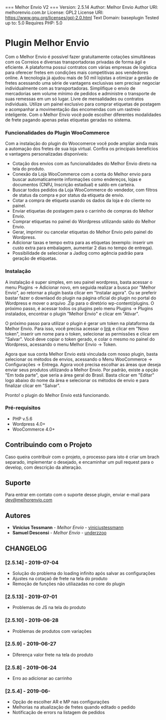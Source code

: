 === Melhor Envio V2 ===
Version: 2.5.14
Author: Melhor Envio
Author URI: melhorenvio.com.br
License: GPL2
License URI: https://www.gnu.org/licenses/gpl-2.0.html
Text Domain: baseplugin
Tested up to: 5.0
Requires PHP: 5.0


# Plugin Melhor Envio

Com o Melhor Envio é possível fazer gratuitamente cotações simultâneas com os Correios e diversas transportadoras privadas de forma ágil e eficiente. A plataforma possui contratos com várias empresas de logística para oferecer fretes em condições mais competitivas aos vendedores online. 
A tecnologia já ajudou mais de 50 mil lojistas a otimizar a gestão de fretes acessando uma série de vantagens exclusivas sem precisar negociar individualmente com as transportadoras. 
Simplifique o envio de mercadorias sem volume mínimo de pedidos e administre o transporte de suas remessas em um só lugar. Livre de mensalidades ou contratos individuais.
Utilize um painel exclusivo para comprar etiquetas de postagem e acompanhar a movimentação das encomendas com um rastreio inteligente. Com o Melhor Envio você pode escolher diferentes modalidades de frete pagando apenas pelas etiquetas geradas no sistema. 

### Funcionalidades do Plugin WooCommerce

Com a instalação do plugin do Woocomerce você pode ampliar ainda mais a automação dos fretes de sua loja virtual. Confira os principais benefícios e vantagens personalizadas disponíveis:
- Cotação dos envios com as funcionalidades do Melhor Envio direto na tela do produto.
- Conexão da Loja WooCommerce com a conta do Melhor envio para buscar automaticamente informações como endereços, lojas e documentos (CNPJ, Inscrição estadual) e saldo em carteira.
- Buscar todos pedidos da Loja WooCommerce do vendedor, com filtros de status da compra e por status da etiqueta de envio.
- Cotar a compra de etiqueta usando os dados da loja e do cliente no painel.
- Enviar etiquetas de postagem para o carrinho de compras do Melhor Envio.
- Comprar etiquetas no painel do Wordpress utilizando saldo do Melhor Envio.
- Gerar, imprimir ou cancelar etiquetas do Melhor Envio pelo painel do Wordpress.
- Adicionar taxas e tempo extra para as etiquetas (exemplo: inserir um custo extra para embalagem, aumentar 2 dias no tempo de entrega).
- Possibilidade de selecionar a Jadlog como agência padrão para geração de etiquetas.

### Instalação

A instalação é super simples, em seu painel wordpress, basta acessar o menu Plugins -> Adicionar novo, em seguida realizar a busca por "Melhor Envio", ao retornar a plugin basta clicar em "Instalar agora". Ou se preferir bastar fazer o downlaod do plugin na página oficial do plugin no portal do Wordpress e mover o arquivo .Zip para o diretório wp-content/plugins. O próximo passo, é acessar todos os plugins pelo menu Plugins -> Plugins instalados, encontrar o plugin "Melhor Envio" e clicar em "Ativar".

O próximo passo para utilizar o plugin é gerar um token na plataforma da Melhor Envio. Para isso, você precisa acessar o <a target="_blank" href=“https://melhorenvio.com.br/painel/gerenciar/tokens“>link</a> e clicar em "Novo token", inserir um nome para o token, selecionar as permissões e clicar em "Salvar". Você deve copiar o token gerado, e colar o mesmo no painel do Wordpress, acessando o menu Melhor Envio -> Token.

Agora que sua conta Melhor Envio está vinculada com nosso plugin, basta selecionar os métodos de envios, acessando o Menu WooCommerce -> Configurações -> Entrega. Agora você precisa escolhar as áreas que deseja enviar seus produtos utilizando a Melhor Envio. Por padrão, existe a opção "Em toda parte", que seria a área geral do Brasil. Basta clicar em "Editar" logo abaixo do nome da área e selecionar os métodos de envio e para finalizar clicar em "Salvar".

Pronto! o plugin do Melhor Envio está funcionando.

### Pré-requisitos

- PHP v.5.6
- Wordpress 4.0+
- WooCommerce 4.0+

## Contribuindo com o Projeto

Caso queira contribuir com o projeto, o processo para isto é criar um brach separado, implementar o desejado, e encaminhar um pull request para o develop, com descrição da alteração.

## Suporte
Para entrar em contato com o suporte desse plugin, enviar e-mail para dev@melhorenvio.com

## Autores

* **Vinicius Tessmann** - *Melhor Envio* - [viniciustessmann](https://github.com/viniciustessmann)
* **Samuel Desconsi** - *Melhor Envio* - [underzzoo](https://github.com/underzzoo)

## CHANGELOG
### [2.5.14] - 2019-07-04
- Solução do problema do loading infinito após salvar as configurações
- Ajustes na cotaçaõ de frete na tela do produto
- Remoção de funções não utiliazadas no core do plugin

### [2.5.13] - 2019-07-01
- Problemas de JS na tela do produto

### [2.5.10] - 2019-06-28
- Problemas de produtos com variações

### [2.5.9] - 2019-06-27
- Diferença valor frete na tela do produto

### [2.5.8] - 2019-06-24
- Erro ao adicionar ao carrinho

### [2.5.4] - 2019-06-
- Opção de escolher AR e MP nas configurações
- Melhorias na atualização de fretes quando editado o pedido
- Notificação de errors na listagem de pedidos